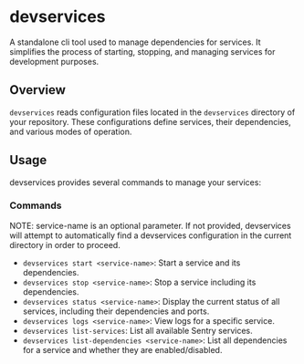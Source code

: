 # devservices

A standalone cli tool used to manage dependencies for services. It simplifies the process of starting, stopping, and managing services for development purposes.

## Overview

`devservices` reads configuration files located in the `devservices` directory of your repository. These configurations define services, their dependencies, and various modes of operation.

## Usage

devservices provides several commands to manage your services:

### Commands

NOTE: service-name is an optional parameter. If not provided, devservices will attempt to automatically find a devservices configuration in the current directory in order to proceed.

- `devservices start <service-name>`: Start a service and its dependencies.
- `devservices stop <service-name>`: Stop a service including its dependencies.
- `devservices status <service-name>`: Display the current status of all services, including their dependencies and ports.
- `devservices logs <service-name>`: View logs for a specific service.
- `devservices list-services`: List all available Sentry services.
- `devservices list-dependencies <service-name>`: List all dependencies for a service and whether they are enabled/disabled.
